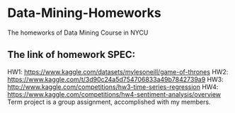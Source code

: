 # Data-Mining-Homeworks
The homeworks of Data Mining Course in NYCU

## The link of homework SPEC:
HW1: https://www.kaggle.com/datasets/mylesoneill/game-of-thrones
HW2: https://www.kaggle.com/t/3d90c24a5d754706833a49b7842739a9
HW3: http://www.kaggle.com/competitions/hw3-time-series-regression
HW4: https://www.kaggle.com/competitions/hw4-sentiment-analysis/overview
Term project is a group assignment, accomplished with my members.